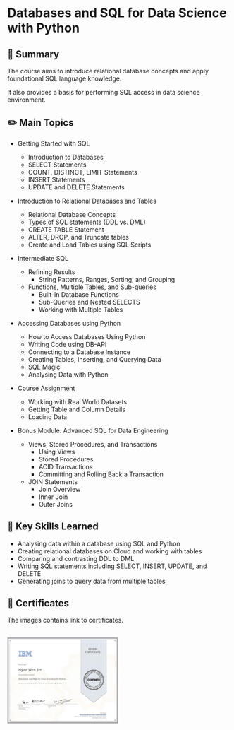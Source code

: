 # Databases and SQL for Data Science with Python

## 📌 Summary
The course aims to introduce relational database concepts and apply foundational SQL language knowledge. 

It also provides a basis for performing SQL access in data science environment. 

## ✏️ Main Topics
- <a href="./01. Getting Started with SQL/"></a><p>Getting Started with SQL</p>
  - Introduction to Databases
  - SELECT Statements
  - COUNT, DISTINCT, LIMIT Statements
  - INSERT Statements
  - UPDATE and DELETE Statements
- <a href="./02. Introduction to Relational Databases and Tables/"></a><p>Introduction to Relational Databases and Tables </p>
  - Relational Database Concepts
  - Types of SQL statements (DDL vs. DML)
  - CREATE TABLE Statement
  - ALTER, DROP, and Truncate tables
  - Create and Load Tables using SQL Scripts
- <a href="./03. Intermediate SQL/"></a><p>Intermediate SQL </p>
  - Refining Results
    - String Patterns, Ranges, Sorting, and Grouping
  - Functions, Multiple Tables, and Sub-queries
    - Built-in Database Functions
    - Sub-Queries and Nested SELECTS
    - Working with Multiple Tables
- <a href="./04. Accessing Databases using Python/"></a><p>Accessing Databases using Python </p>
  - How to Access Databases Using Python
  - Writing Code using DB-API
  - Connecting to a Database Instance
  - Creating Tables, Inserting, and Querying Data
  - SQL Magic
  - Analysing Data with Python
- <a href="./05. Course Assignment/"></a><p>Course Assignment </p>
  - Working with Real World Datasets
  - Getting Table and Column Details
  - Loading Data
- <a href="./06. Bonus Module - Advanced SQL for Data Engineering/"></a><p>Bonus Module: Advanced SQL for Data Engineering </p>
  - Views, Stored Procedures, and Transactions
    - Using Views
    - Stored Procedures
    - ACID Transactions
    - Committing and Rolling Back a Transaction
  - JOIN Statements
    - Join Overview
    - Inner Join
    - Outer Joins

## 🎯 Key Skills Learned
- Analysing data within a database using SQL and Python
- Creating relational databases on Cloud and working with tables
- Comparing and contrasting DDL to DML
- Writing SQL statements including SELECT, INSERT, UPDATE, and DELETE
- Generating joins to query data from multiple tables

## 🏅 Certificates
The images contains link to certificates.
 <br/><br/> 
 
<p float="left">
  <a href="https://www.coursera.org/account/accomplishments/verify/SPYRSYWZ75DC">
      <img src="./Images/Coursera SPYRSYWZ75DC.jpg" alt="IBM certification" width="50%" height="50%" />
  </a>
</p>
